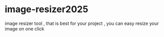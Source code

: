 # image-resizer2025
image resizer tool , that is best for your project , you can easy resize your image on one click
